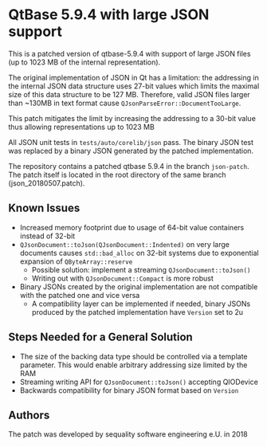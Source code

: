 # QtBase 5.9.4 with large JSON support

This is a patched version of qtbase-5.9.4 with support of large JSON files (up to 1023 MB of the internal representation).

The original implementation of JSON in Qt has a limitation: the addressing in the internal JSON data structure uses 
27-bit values which limits the maximal size of this data structure to be 127 MB. Therefore, valid JSON files larger than
~130MB in text format cause `QJsonParseError::DocumentTooLarge`.

This patch mitigates the limit by increasing the addressing to a 30-bit value thus allowing representations up to 1023 MB

All JSON unit tests in `tests/auto/corelib/json` pass. The binary JSON test was replaced by a
binary JSON generated by the patched implementation.

The repository contains a patched qtbase 5.9.4 in the branch `json-patch`. The patch itself is located in the root 
directory of the same branch (json_20180507.patch).

## Known Issues

* Increased memory footprint due to usage of 64-bit value containers instead of 32-bit
* `QJsonDocument::toJson(QJsonDocument::Indented)` on very large documents causes `std::bad_alloc` on 32-bit systems due to exponential expansion of `QByteArray::reserve`
  * Possible solution: implement a streaming `QJsonDocument::toJson()`
  * Writing out with `QJsonDocument::Compact` is more robust
* Binary JSONs created by the original implementation are not compatible with the patched one and vice versa
  * A compatibility layer can be implemented if needed, binary JSONs produced by the patched implementation have `Version` set to 2u 

## Steps Needed for a General Solution

* The size of the backing data type should be controlled via a template parameter. This would enable arbitrary addressing size limited by the RAM
* Streaming writing API for `QJsonDocument::toJson()` accepting QIODevice
* Backwards compatibility for binary JSON format based on `Version`

## Authors

The patch was developed by sequality software engineering e.U. in 2018
